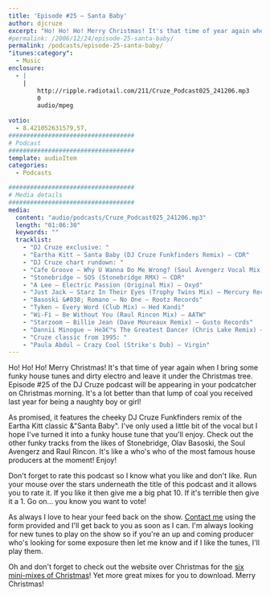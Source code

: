```yaml
---
title: 'Episode #25 – Santa Baby'
author: djcruze
excerpt: "Ho! Ho! Ho! Merry Christmas! It's that time of year again when I bring some funky house tunes and dirty electro and leave it under the Christmas tree. Episode #25 of the DJ Cruze podcast will be appearing in your podcatcher on Christmas morning. It's a lot better than that lump of coal you received last year for being a naughty boy or girl!"
#permalink: /2006/12/24/episode-25-santa-baby/
permalink: /podcasts/episode-25-santa-baby/
"itunes:category":
  - Music
enclosure:
  - |
    |
        http://ripple.radiotail.com/211/Cruze_Podcast025_241206.mp3
        0
        audio/mpeg
        
votio:
  - 8.421052631579,57,
###################################
# Podcast
###################################
template: audioItem
categories:
  - Podcasts

###################################
# Media details
###################################
media:
  content: "audio/podcasts/Cruze_Podcast025_241206.mp3"
  length: "01:06:30"
  keywords: ""
  tracklist:
    - "DJ Cruze exclusive: "
    - "Eartha Kitt – Santa Baby (DJ Cruze Funkfinders Remix) – CDR"
    - "DJ Cruze chart rundown: "
    - "Cafe Groove – Why U Wanna Do Me Wrong? (Soul Avengerz Vocal Mix) – Hit! Records"
    - "Stonebridge – SOS (Stonebridge RMX) – CDR"
    - "A Lee – Electric Passion (Original Mix) – Oxyd"
    - "Just Jack – Starz In Their Eyes (Trophy Twins Mix) – Mercury Records"
    - "Basoski &#038; Romano – No One – Rootz Records"
    - "Tyken – Every Word (Club Mix) – Hed Kandi"
    - "Wi-Fi – Be Without You (Raul Rincon Mix) – AATW"
    - "Starzoom – Billie Jean (Dave Moureaux Remix) – Gusto Records"
    - "Dannii Minogue – Heâ€™s The Greatest Dancer (Chris Lake Remix) – AATW"
    - "Cruze classic from 1995: "
    - "Paula Abdul – Crazy Cool (Strike's Dub) – Virgin"
---
```


Ho! Ho! Ho! Merry Christmas! It's that time of year again when I bring some funky house tunes and dirty electro and leave it under the Christmas tree. Episode #25 of the DJ Cruze podcast will be appearing in your podcatcher on Christmas morning. It's a lot better than that lump of coal you received last year for being a naughty boy or girl!

As promised, it features the cheeky DJ Cruze Funkfinders remix of the Eartha Kitt classic &"Santa Baby". I've only used a little bit of the vocal but I hope I've turned it into a funky house tune that you'll enjoy. Check out the other funky tracks from the likes of Stonebridge, Olav Basoski, the Soul Avengerz and Raul Rincon. It's like a who's who of the most famous house producers at the moment! Enjoy!

Don't forget to rate this podcast so I know what you like and don't like. Run your mouse over the stars underneath the title of this podcast and it allows you to rate it. If you like it then give me a big phat 10. If it's terrible then give it a 1. Go on&#8230; you know you want to vote!

As always I love to hear your feed back on the show. [Contact me][1] using the form provided and I'll get back to you as soon as I can. I'm always looking for new tunes to play on the show so if you're an up and coming producer who's looking for some exposure then let me know and if I like the tunes, I'll play them.

Oh and don't forget to check out the website over Christmas for the [six mini-mixes of Christmas][2]! Yet more great mixes for you to download. Merry Christmas!

 [1]: http://www.djcruze.co.uk/cms/contact/
 [2]: http://www.djcruze.co.uk/cms/2006/12/24/the-six-mini-mixes-of-christmas/